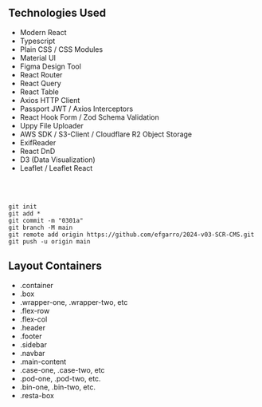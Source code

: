 ## Technologies Used

- Modern React
- Typescript
- Plain CSS / CSS Modules
- Material UI
- Figma Design Tool
- React Router
- React Query
- React Table
- Axios HTTP Client
- Passport JWT / Axios Interceptors
- React Hook Form / Zod Schema Validation
- Uppy File Uploader
- AWS SDK / S3-Client / Cloudflare R2 Object Storage
- ExifReader
- React DnD
- D3 (Data Visualization)
- Leaflet / Leaflet React

<br><br>

```
git init
git add *
git commit -m "0301a"
git branch -M main
git remote add origin https://github.com/efgarro/2024-v03-SCR-CMS.git
git push -u origin main
```

## Layout Containers

- .container
- .box
- .wrapper-one, .wrapper-two, etc
- .flex-row
- .flex-col
- .header
- .footer
- .sidebar
- .navbar
- .main-content
- .case-one, .case-two, etc
- .pod-one, .pod-two, etc.
- .bin-one, .bin-two, etc.
- .resta-box
